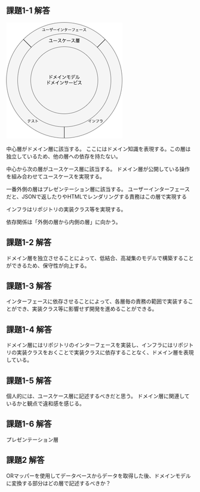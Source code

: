 ## 課題1-1 解答
![画像](./architecture.png)

中心層がドメイン層に該当する。
ここにはドメイン知識を表現する。この層は独立しているため、他の層への依存を持たない。

中心から次の層がユースケース層に該当する。
ドメイン層が公開している操作を組み合わせてユースケースを実現する。

一番外側の層はプレゼンテーション層に該当する。
ユーザーインターフェースだと、JSONで返したりやHTMLでレンダリングする責務はこの層で実現する

インフラはリポジトリの実装クラス等を実現する。

依存関係は「外側の層から内側の層」に向かう。

## 課題1-2 解答
ドメイン層を独立させることによって、低結合、高凝集のモデルで構築することができるため、保守性が向上する。

## 課題1-3 解答
インターフェースに依存させることによって、各層毎の責務の範囲で実装することができ、実装クラス等に影響せず開発を進めることができる。

## 課題1-4 解答
ドメイン層にはリポジトリのインターフェースを実装し、インフラにはリポジトリの実装クラスをおくことで実装クラスに依存することなく、ドメイン層を表現している。

## 課題1-5 解答
個人的には、ユースケース層に記述するべきだと思う。
ドメイン層に関連しているかと観点で違和感を感じる。

## 課題1-6 解答
プレゼンテーション層

## 課題2 解答
ORマッパーを使用してデータベースからデータを取得した後、ドメインモデルに変換する部分はどの層で記述するべきか？
